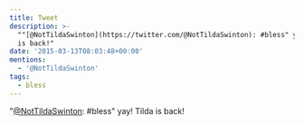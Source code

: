 ```yaml
---
title: Tweet
description: >-
  ""[@NotTildaSwinton](https://twitter.com/@NotTildaSwinton): #bless" yay! Tilda
  is back!"
date: '2015-03-13T08:03:48+00:00'
mentions:
  - '@NotTildaSwinton'
tags:
  - bless
---
```

"[@NotTildaSwinton](https://twitter.com/@NotTildaSwinton): #bless" yay! Tilda is back!
